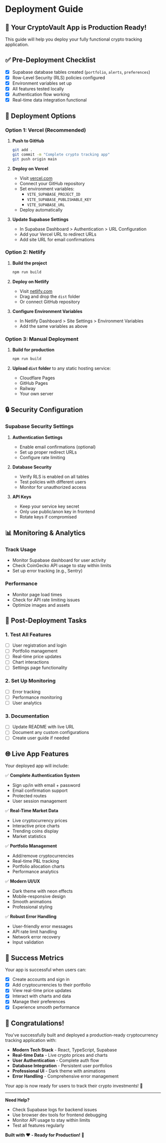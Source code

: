 # Deployment Guide

## 🚀 Your CryptoVault App is Production Ready!

This guide will help you deploy your fully functional crypto tracking application.

## ✅ Pre-Deployment Checklist

- [x] Supabase database tables created (`portfolio`, `alerts`, `preferences`)
- [x] Row-Level Security (RLS) policies configured
- [x] Environment variables set up
- [x] All features tested locally
- [x] Authentication flow working
- [x] Real-time data integration functional

## 🌟 Deployment Options

### Option 1: Vercel (Recommended)

1. **Push to GitHub**
   ```bash
   git add .
   git commit -m "Complete crypto tracking app"
   git push origin main
   ```

2. **Deploy on Vercel**
   - Visit [vercel.com](https://vercel.com)
   - Connect your GitHub repository
   - Set environment variables:
     - `VITE_SUPABASE_PROJECT_ID`
     - `VITE_SUPABASE_PUBLISHABLE_KEY`
     - `VITE_SUPABASE_URL`
   - Deploy automatically

3. **Update Supabase Settings**
   - In Supabase Dashboard > Authentication > URL Configuration
   - Add your Vercel URL to redirect URLs
   - Add site URL for email confirmations

### Option 2: Netlify

1. **Build the project**
   ```bash
   npm run build
   ```

2. **Deploy on Netlify**
   - Visit [netlify.com](https://netlify.com)
   - Drag and drop the `dist` folder
   - Or connect GitHub repository

3. **Configure Environment Variables**
   - In Netlify Dashboard > Site Settings > Environment Variables
   - Add the same variables as above

### Option 3: Manual Deployment

1. **Build for production**
   ```bash
   npm run build
   ```

2. **Upload `dist` folder** to any static hosting service:
   - Cloudflare Pages
   - GitHub Pages
   - Railway
   - Your own server

## 🔒 Security Configuration

### Supabase Security Settings

1. **Authentication Settings**
   - Enable email confirmations (optional)
   - Set up proper redirect URLs
   - Configure rate limiting

2. **Database Security**
   - Verify RLS is enabled on all tables
   - Test policies with different users
   - Monitor for unauthorized access

3. **API Keys**
   - Keep your service key secret
   - Only use public/anon key in frontend
   - Rotate keys if compromised

## 📊 Monitoring & Analytics

### Track Usage
- Monitor Supabase dashboard for user activity
- Check CoinGecko API usage to stay within limits
- Set up error tracking (e.g., Sentry)

### Performance
- Monitor page load times
- Check for API rate limiting issues
- Optimize images and assets

## 🔧 Post-Deployment Tasks

### 1. Test All Features
- [ ] User registration and login
- [ ] Portfolio management
- [ ] Real-time price updates
- [ ] Chart interactions
- [ ] Settings page functionality

### 2. Set Up Monitoring
- [ ] Error tracking
- [ ] Performance monitoring
- [ ] User analytics

### 3. Documentation
- [ ] Update README with live URL
- [ ] Document any custom configurations
- [ ] Create user guide if needed

## 🌐 Live App Features

Your deployed app will include:

✅ **Complete Authentication System**
- Sign up/in with email + password
- Email confirmation support
- Protected routes
- User session management

✅ **Real-Time Market Data**
- Live cryptocurrency prices
- Interactive price charts
- Trending coins display
- Market statistics

✅ **Portfolio Management**
- Add/remove cryptocurrencies
- Real-time P&L tracking
- Portfolio allocation charts
- Performance analytics

✅ **Modern UI/UX**
- Dark theme with neon effects
- Mobile-responsive design
- Smooth animations
- Professional styling

✅ **Robust Error Handling**
- User-friendly error messages
- API rate limit handling
- Network error recovery
- Input validation

## 🎯 Success Metrics

Your app is successful when users can:
- [x] Create accounts and sign in
- [x] Add cryptocurrencies to their portfolio
- [x] View real-time price updates
- [x] Interact with charts and data
- [x] Manage their preferences
- [x] Experience smooth performance

## 🚀 Congratulations!

You've successfully built and deployed a production-ready cryptocurrency tracking application with:

- **Modern Tech Stack** - React, TypeScript, Supabase
- **Real-time Data** - Live crypto prices and charts  
- **User Authentication** - Complete auth flow
- **Database Integration** - Persistent user portfolios
- **Professional UI** - Dark theme with animations
- **Error Handling** - Comprehensive error management

Your app is now ready for users to track their crypto investments! 🎉

---

**Need Help?**
- Check Supabase logs for backend issues
- Use browser dev tools for frontend debugging
- Monitor API usage to stay within limits
- Test all features regularly

**Built with ❤️ - Ready for Production! 🚀**
